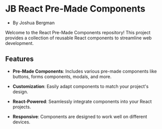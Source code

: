 # JB React Pre-Made Components

- By Joshua Bergman

Welcome to the React Pre-Made Components repository! This project provides a collection of reusable React components to streamline web development.

## Features

- **Pre-Made Components**: Includes various pre-made components like buttons, forms components, modals, and more.

- **Customization**: Easily adapt components to match your project's design.

- **React-Powered**: Seamlessly integrate components into your React projects.

- **Responsive**: Components are designed to work well on different devices.
